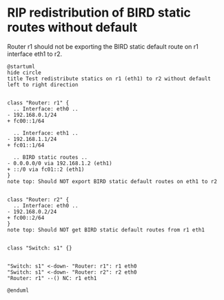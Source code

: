 # RIP redistribution of BIRD static routes without default

Router r1 should not be exporting the BIRD static default route on r1 interface eth1 to r2.


```plantuml
@startuml
hide circle
title Test redistribute statics on r1 (eth1) to r2 without default
left to right direction


class "Router: r1" {
  .. Interface: eth0 ..
- 192.168.0.1/24
+ fc00::1/64

  .. Interface: eth1 ..
- 192.168.1.1/24
+ fc01::1/64

  .. BIRD static routes ..
- 0.0.0.0/0 via 192.168.1.2 (eth1)
+ ::/0 via fc01::2 (eth1)
}
note top: Should NOT export BIRD static default routes on eth1 to r2


class "Router: r2" {
  .. Interface: eth0 ..
- 192.168.0.2/24
+ fc00::2/64
}
note top: Should NOT get BIRD static default routes from r1 eth1


class "Switch: s1" {}


"Switch: s1" <-down- "Router: r1": r1 eth0
"Switch: s1" <-down- "Router: r2": r2 eth0
"Router: r1" --() NC: r1 eth1

@enduml
```
